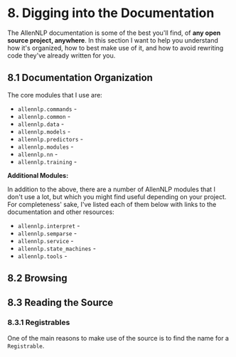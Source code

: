# 8. Digging into the Documentation

The AllenNLP documentation is some of the best you'll find, of **any open source project, anywhere**.
In this section I want to help you understand how it's organized, how to best make use of it, and how to avoid rewriting code they've already written for you.

## 8.1 Documentation Organization

The core modules that I use are:

- `allennlp.commands` -
- `allennlp.common` -
- `allennlp.data` -
- `allennlp.models` -
- `allennlp.predictors` -
- `allennlp.modules` -
- `allennlp.nn` -
- `allennlp.training` -

**Additional Modules:**

In addition to the above, there are a number of AllenNLP modules that I don't use a lot, but which you might find useful depending on your project.
For completeness' sake, I've listed each of them below with links to the documentation and other resources:

- `allennlp.interpret` -
- `allennlp.semparse` -
- `allennlp.service` -
- `allennlp.state_machines` -
- `allennlp.tools` -

## 8.2 Browsing

## 8.3 Reading the Source

### 8.3.1 Registrables

One of the main reasons to make use of the source is to find the name for a `Registrable`.
